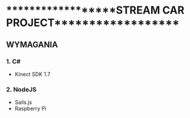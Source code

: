 # \*\*\*\*\*\*\*\*\*\*\*\*\*\*\*\*\*\*STREAM CAR PROJECT******************
## WYMAGANIA
### 1. C\#
- Kinect SDK 1.7

### 2. NodeJS
- Sails.js
- Raspberry Pi
